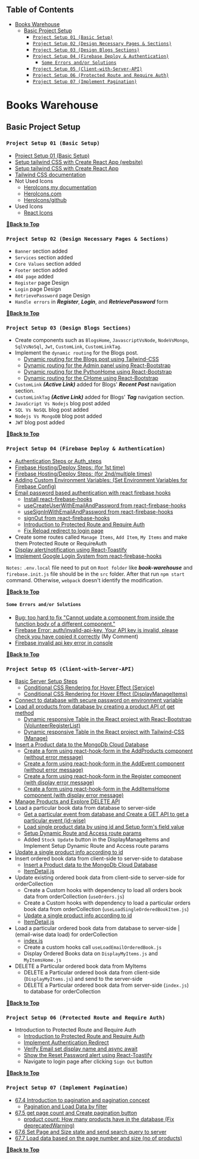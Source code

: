 ## Table of Contents

- [Books Warehouse](#books-warehouse)
  - [Basic Project Setup](#basic-project-setup)
    - [`Project Setup 01 (Basic Setup)`](#project-setup-01-basic-setup)
    - [`Project Setup 02 (Design Necessary Pages & Sections)`](#project-setup-02-design-necessary-pages--sections)
    - [`Project Setup 03 (Design Blogs Sections)`](#project-setup-03-design-blogs-sections)
    - [`Project Setup 04 (Firebase Deploy & Authentication)`](#project-setup-04-firebase-deploy--authentication)
      - [`Some Errors and/or Solutions`](#some-errors-andor-solutions)
    - [`Project Setup 05 (Client-with-Server-API)`](#project-setup-05-client-with-server-api)
    - [`Project Setup 06 (Protected Route and Require Auth)`](#project-setup-06-protected-route-and-require-auth)
    - [`Project Setup 07 (Implement Pagination)`](#project-setup-07-implement-pagination)

# Books Warehouse

## Basic Project Setup

### `Project Setup 01 (Basic Setup)`

- [Project Setup 01 (Basic Setup)](https://github.com/crescentpartha/Red-Onion/blob/main/red-onion/__Steps__.md#project-setup-01-basic-setup)
- [Setup tailwind CSS with Create React App (website)](https://tailwindcss.com/docs/guides/create-react-app)
- [Setup tailwind CSS with Create React App](https://github.com/crescentpartha/projectsHero/blob/main/milestone-module/milestone09/module51-reactBootstrap-tailwindCSS-axios-rechart/01react-with-botstrap-and-tailwind.md#513-setup-tailwind-css-with-create-react-app)
- [Tailwind CSS documentation](https://tailwindcss.com/docs/utility-first)
- Not Used Icons
  - [HeroIcons my documentation](https://github.com/crescentpartha/projectsHero/blob/main/milestone-module/milestone09/module51-reactBootstrap-tailwindCSS-axios-rechart/01react-with-botstrap-and-tailwind.md#514-responsive-navbar-using-react-and-tailwind)
  - [HeroIcons.com](https://heroicons.com/)
  - [HeroIcons/github](https://github.com/tailwindlabs/heroicons#react)
- Used Icons
  - [React Icons](https://react-icons.github.io/react-icons/)

**[🔼Back to Top](#table-of-contents)**

### `Project Setup 02 (Design Necessary Pages & Sections)`

- `Banner` section added
- `Services` section added
- `Core Values` section added
- `Footer` section added
- `404 page` added 
- `Register` page Design
- `Login` page Design
- `RetrievePassword` page Design
- `Handle errors` in ___Register___, ___Login___, and ___RetrievePassword___ form

**[🔼Back to Top](#table-of-contents)**

### `Project Setup 03 (Design Blogs Sections)`

- Create components such as `BlogsHome`, `JavascriptVsNode`, `NodeVsMongo`, `SqlVsNoSql`, `Jwt`, `CustomLink`, `CustomLinkTag`.
- Implement the `dynamic routing` for the Blogs post.
  - [Dynamic routing for the Blogs post using Tailwind-CSS](https://github.com/ProgrammingHeroWC4/warehouse-management-client-side-crescentpartha/blob/main/books-warehouse/src/components/Pages/Blogs/BlogsHome/BlogsHome.js)
  - [Dynamic routing for the Admin panel using React-Bootstrap](https://github.com/crescentpartha/Volunteer-Network/blob/main/volunteer-network/src/components/Admin/Admin/Admin.js)
  - [Dynamic routing for the PythonHome using React-Bootstrap](https://github.com/crescentpartha/Bangla-EdTech-Resources/blob/main/bangla-resources/src/components/Pages/Python/pythonHome/PythonHome.js)
  - [Dynamic routing for the CHome using React-Bootstrap](https://github.com/crescentpartha/Bangla-EdTech-Resources/blob/main/bangla-resources/src/components/Pages/C/CHome/CHome.js)
- `CustomLink` ___(Active Link)___ added for Blogs' ___Recent Post___ navigation section.
- `CustomLinkTag` ___(Active Link)___ added for Blogs' ___Tag___ navigation section.
- `JavaScript Vs Nodejs` blog post added
- `SQL Vs NoSQL` blog post added
- `Nodejs Vs MongoDB` blog post added
- `JWT` blog post added

**[🔼Back to Top](#table-of-contents)**

### `Project Setup 04 (Firebase Deploy & Authentication)`

- [Authentication Steps or Auth_steps](https://github.com/crescentpartha/projectsHero/blob/main/milestone-module/milestone10/module61-react-router-and-firebase-auth-recap/02react-router-and-firebase-auth-recap.md#authentication-steps-or-auth_steps)
- [Firebase Hosting/Deploy Steps: (for 1st time)](https://github.com/crescentpartha/projectsHero/blob/main/milestone-module/milestone10/module61-react-router-and-firebase-auth-recap/02react-router-and-firebase-auth-recap.md#firebase-hostingdeploy-steps-for-1st-time)
- [Firebase Hosting/Deploy Steps: (for 2nd/multiple times)](https://github.com/crescentpartha/projectsHero/blob/main/milestone-module/milestone10/module61-react-router-and-firebase-auth-recap/02react-router-and-firebase-auth-recap.md#firebase-hostingdeploy-steps-for-2ndmultiple-times)
- [Adding Custom Environment Variables: (Set Environment Variables for Firebase Config)](https://github.com/crescentpartha/projectsHero/blob/main/milestone-module/milestone10/module61-react-router-and-firebase-auth-recap/02react-router-and-firebase-auth-recap.md#adding-custom-environment-variables-set-environment-variables-for-firebase-config)
- [Email password based authentication with react firebase hooks](https://github.com/crescentpartha/projectsHero/blob/main/milestone-module/milestone10/module61-react-router-and-firebase-auth-recap/02react-router-and-firebase-auth-recap.md#617-email-password-based-authentication-with-react-firebase-hooks)
  - [Install react-firebase-hooks](https://github.com/crescentpartha/projectsHero/blob/main/milestone-module/milestone10/module61-react-router-and-firebase-auth-recap/02react-router-and-firebase-auth-recap.md#install-react-firebase-hooks)
  - [useCreateUserWithEmailAndPassword from react-firebase-hooks](https://github.com/crescentpartha/projectsHero/blob/main/milestone-module/milestone10/module61-react-router-and-firebase-auth-recap/02react-router-and-firebase-auth-recap.md#usecreateuserwithemailandpassword-from-react-firebase-hooks-signupjs)
  - [useSignInWithEmailAndPassword from react-firebase-hooks](https://github.com/crescentpartha/projectsHero/blob/main/milestone-module/milestone10/module61-react-router-and-firebase-auth-recap/02react-router-and-firebase-auth-recap.md#usesigninwithemailandpassword-from-react-firebase-hooks-loginjs)
  - [signOut from react-firebase-hooks](https://github.com/crescentpartha/projectsHero/blob/main/milestone-module/milestone10/module61-react-router-and-firebase-auth-recap/02react-router-and-firebase-auth-recap.md#signout-from-react-firebase-hooks-headerjs)
  - [Introduction to Protected Route and Require Auth](https://github.com/crescentpartha/projectsHero/blob/main/milestone-module/milestone10/module61-react-router-and-firebase-auth-recap/02react-router-and-firebase-auth-recap.md#618-introduction-to-protected-route-and-require-auth)
  - [Fix Reload redirect to login page](https://github.com/crescentpartha/projectsHero/blob/main/milestone-module/milestone10/module61-react-router-and-firebase-auth-recap/02react-router-and-firebase-auth-recap.md#628-fix-reload-redirect-to-login-page-and-display-toast-message)
- Create some routes called `Manage Items`, `Add Item`, `My Items` and make them Protected Route or RequireAuth
- [Display alert/notification using React-Toastify](https://github.com/crescentpartha/projectsHero/blob/main/milestone-module/milestone10/module61-react-router-and-firebase-auth-recap/02react-router-and-firebase-auth-recap.md#show-the-reset-password-alert-using-react-toastify)
- [Implement Google Login System from react-firebase-hooks](https://github.com/crescentpartha/projectsHero/blob/main/milestone-module/milestone10/module61-react-router-and-firebase-auth-recap/02react-router-and-firebase-auth-recap.md#623-implement-google-login-system-from-react-firebase-hooks)

`Notes:` `.env.local` file need to put on `Root folder` like ___book-warehouse___ and `firebase.init.js` file should be in the `src` folder. After that run `npm start` command. Otherwise, `webpack` doesn't identify the modification.

**[🔼Back to Top](#table-of-contents)**

#### `Some Errors and/or Solutions`

- [Bug: too hard to fix "Cannot update a component from inside the function body of a different component."](https://github.com/facebook/react/issues/18178#issuecomment-595846312)
- [Firebase Error: auth/invalid-api-key, Your API key is invalid, please check you have copied it correctly](https://github.com/firebase/quickstart-js/issues/61#issuecomment-1327236639) (My Comment)
- [Firebase invalid api key error in console](https://stackoverflow.com/questions/54636324/firebase-invalid-api-key-error-in-console)

**[🔼Back to Top](#table-of-contents)**

### `Project Setup 05 (Client-with-Server-API)`

- [Basic Server Setup Steps](https://github.com/crescentpartha/projectsHero/blob/main/milestone-module/milestone11/module66.5-CRUD-Update-and-Product-Management/04crud-product-management.md#basic-server-setup-steps)
  - [Conditional CSS Rendering for Hover Effect (Service)](https://github.com/ProgrammingHeroWC4/warehouse-management-client-side-crescentpartha/blob/main/books-warehouse/src/components/Pages/Home/Services/Service.js)
  - [Conditional CSS Rendering for Hover Effect (DisplayManageItems)](https://github.com/ProgrammingHeroWC4/warehouse-management-client-side-crescentpartha/blob/main/books-warehouse/src/components/Pages/Manage/DisplayManageItems/DisplayManageItems.js)
- [Connect to database with secure password on environment variable](https://github.com/crescentpartha/projectsHero/blob/main/milestone-module/milestone11/module66.5-CRUD-Update-and-Product-Management/04crud-product-management.md#connect-to-database-with-secure-password-on-environment-variable)
- [Load all products from database by creating a product API of get method](https://github.com/crescentpartha/projectsHero/blob/main/milestone-module/milestone11/module66.5-CRUD-Update-and-Product-Management/04crud-product-management.md#load-all-products-from-database-by-creating-a-product-api-of-get-method)
  - [Dynamic responsive Table in the React project with React-Bootstrap (VolunteerRegisterList)](https://github.com/crescentpartha/Volunteer-Network/tree/main/volunteer-network/src/components/Admin/VolunteerRegisterList)
  - [Dynamic responsive Table in the React project with Tailwind-CSS (Manage)](https://github.com/ProgrammingHeroWC4/warehouse-management-client-side-crescentpartha/tree/main/books-warehouse/src/components/Pages/Manage)
- [Insert a Product data to the MongoDb Cloud Database](https://github.com/crescentpartha/projectsHero/blob/main/milestone-module/milestone11/module66.5-CRUD-Update-and-Product-Management/04crud-product-management.md#insert-a-product-data-to-the-mongodb-cloud-database)
  - [Create a form using react-hook-form in the AddProducts component (without error message)](https://github.com/crescentpartha/projectsHero/blob/main/milestone-module/milestone11/module66.5-CRUD-Update-and-Product-Management/04crud-product-management.md#create-a-form-using-react-hook-form-in-the-addproducts-component)
  - [Create a form using react-hook-form in the AddEvent component (without error message)](https://github.com/crescentpartha/Volunteer-Network/blob/main/volunteer-network/src/components/Admin/AddEvent/AddEvent.js)
  - [Create a form using react-hook-form in the Register component (with display error message)](https://github.com/ProgrammingHeroWC4/warehouse-management-client-side-crescentpartha/blob/main/books-warehouse/src/components/Authentication/Register/Register.js)
  - [Create a form using react-hook-form in the AddItemsHome component (with display error message)](https://github.com/ProgrammingHeroWC4/warehouse-management-client-side-crescentpartha/blob/main/books-warehouse/src/components/Pages/AddItems/AddItemsHome/AddItemsHome.js)
- [Manage Products and Explore DELETE API](https://github.com/crescentpartha/projectsHero/blob/main/milestone-module/milestone11/module66.5-CRUD-Update-and-Product-Management/04crud-product-management.md#manage-products-and-explore-delete-api)
- Load a particular book data from database to server-side
  - [Get a particular event from database and Create a GET API to get a particular event (id-wise)](https://github.com/crescentpartha/Volunteer-Network-Server/blob/main/Steps.md#get-a-particular-event-from-database-and-create-a-get-api-to-get-a-particular-event-id-wise)
  - [Load single product data by using id and Setup form's field value](https://github.com/crescentpartha/projectsHero/blob/main/milestone-module/milestone11/module66.5-CRUD-Update-and-Product-Management/04crud-product-management.md#load-single-product-data-by-using-id-and-setup-forms-field-value)
  - [Setup Dynamic Route and Access route params](https://github.com/crescentpartha/projectsHero/blob/main/milestone-module/milestone10/module60-responsive-react-website-and-react-recap/00module-overview-and-react-review.md#612-setup-dynamic-route-and-access-route-params)
  - Added `Stock Update` button in the DisplayManageItems and Implement Setup Dynamic Route and Access route params
- [Update a single product info according to id](https://github.com/crescentpartha/projectsHero/blob/main/milestone-module/milestone11/module66.5-CRUD-Update-and-Product-Management/04crud-product-management.md#update-a-single-product-info-according-to-id)
- Insert ordered book data from client-side to server-side to database
  - [Insert a Product data to the MongoDb Cloud Database](https://github.com/crescentpartha/projectsHero/blob/main/milestone-module/milestone11/module66.5-CRUD-Update-and-Product-Management/04crud-product-management.md#insert-a-product-data-to-the-mongodb-cloud-database)
  - [ItemDetail.js](https://github.com/ProgrammingHeroWC4/warehouse-management-client-side-crescentpartha/blob/main/books-warehouse/src/components/Pages/Home/InventoryItems/ItemDetail/ItemDetail.js)
- Update existing ordered book data from client-side to server-side for orderCollection
  - Create a Custom hooks with dependency to load all orders book data from orderCollection (`useOrders.js`)
  - Create a Custom hooks with dependency to load a particular orders book data from orderCollection (`useLoadSingleOrderedBookItem.js`)
  - [Update a single product info according to id](https://github.com/crescentpartha/projectsHero/blob/main/milestone-module/milestone11/module66.5-CRUD-Update-and-Product-Management/04crud-product-management.md#update-a-single-product-info-according-to-id)
  - [ItemDetail.js](https://github.com/ProgrammingHeroWC4/warehouse-management-client-side-crescentpartha/blob/main/books-warehouse/src/components/Pages/Home/InventoryItems/ItemDetail/ItemDetail.js)
- Load a particular ordered book data from database to server-side | (email-wise data load) for orderCollection
  - [index.js](https://github.com/ProgrammingHeroWC4/warehouse-management-server-side-crescentpartha/blob/main/index.js)
  - Create a custom hooks call `useLoadEmailOrderedBook.js`
  - Display Ordered Books data on `DisplayMyItems.js` and `MyItemsHome.js`
- DELETE a Particular ordered book data from MyItems
  - DELETE a Particular ordered book data from client-side (`DisplayMyItems.js`) and send to the server-side
  - DELETE a Particular ordered book data from server-side (`index.js`) to database for orderCollection

**[🔼Back to Top](#table-of-contents)**

### `Project Setup 06 (Protected Route and Require Auth)`

- Introduction to Protected Route and Require Auth
  - [Introduction to Protected Route and Require Auth](https://github.com/crescentpartha/projectsHero/blob/main/milestone-module/milestone10/module61-react-router-and-firebase-auth-recap/02react-router-and-firebase-auth-recap.md#618-introduction-to-protected-route-and-require-auth)
  - [Implement Authentication Redirect](https://github.com/crescentpartha/projectsHero/blob/main/milestone-module/milestone10/module61-react-router-and-firebase-auth-recap/02react-router-and-firebase-auth-recap.md#implement-authentication-redirect-step-03)
  - [Verify Email set display name and async await](https://github.com/crescentpartha/projectsHero/blob/main/milestone-module/milestone10/module61-react-router-and-firebase-auth-recap/02react-router-and-firebase-auth-recap.md#627-advanced-verify-email-set-display-name-and-async-await)
  - [Show the Reset Password alert using React-Toastify](https://github.com/crescentpartha/projectsHero/blob/main/milestone-module/milestone10/module61-react-router-and-firebase-auth-recap/02react-router-and-firebase-auth-recap.md#show-the-reset-password-alert-using-react-toastify)
  - Navigate to login page after clicking `Sign Out` button

**[🔼Back to Top](#table-of-contents)**

### `Project Setup 07 (Implement Pagination)`

- [67.4 Introduction to pagination and pagination concept](https://github.com/crescentpartha/projectsHero/blob/main/milestone-module/milestone08/module48-simple-react-SPA-with-simple-E-commerce/02ema-john-simple.md#674-introduction-to-pagination-and-pagination-concept)
  - [Pagination and Load Data by filter](https://github.com/crescentpartha/projectsHero/blob/main/milestone-module/milestone08/module48-simple-react-SPA-with-simple-E-commerce/02ema-john-simple.md#module-67-pagination-and-load-data-by-filter)
- [67.5 get page count and Create pagination button](https://github.com/crescentpartha/projectsHero/blob/main/milestone-module/milestone08/module48-simple-react-SPA-with-simple-E-commerce/02ema-john-simple.md#675-interesting-get-page-count-and-create-pagination-button)
    - [product count: How many products have in the database (Fix deprecatedWarning)](https://github.com/crescentpartha/projectsHero/blob/main/milestone-module/milestone08/module48-simple-react-SPA-with-simple-E-commerce/02ema-john-simple.md#modified-code-product-count-how-many-products-have-in-the-database-fix-deprecatedwarning)
- [67.6 Set Page and Size state and send search query to server](https://github.com/crescentpartha/projectsHero/blob/main/milestone-module/milestone08/module48-simple-react-SPA-with-simple-E-commerce/02ema-john-simple.md#676-set-page-and-size-state-and-send-search-query-to-server)
- [67.7 Load data based on the page number and size (no of products)](https://github.com/crescentpartha/projectsHero/blob/main/milestone-module/milestone08/module48-simple-react-SPA-with-simple-E-commerce/02ema-john-simple.md#677-interesting-load-data-based-on-the-page-number-and-size-no-of-products)

**[🔼Back to Top](#table-of-contents)**

